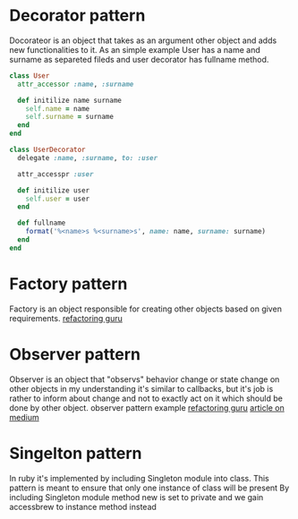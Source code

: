 # Decorator pattern
Docorateor is an object that takes as an argument other object and adds new functionalities to it.
As an simple example User has a name and surname as separeted fileds and user decorator has fullname method.
```ruby
class User
  attr_accessor :name, :surname

  def initilize name surname
    self.name = name
    self.surname = surname
  end
end

class UserDecorator
  delegate :name, :surname, to: :user

  attr_accesspr :user

  def initilize user
    self.user = user
  end

  def fullname
    format('%<name>s %<surname>s', name: name, surname: surname)
  end
end
```
# Factory pattern
Factory is an object responsible for creating other objects based on given
requirements.
[refactoring guru](https://refactoring.guru/design-patterns/factory-method/ruby/example)

# Observer pattern
Observer is an object that "observs" behavior change or state change on other objects in my understanding it's similar to callbacks, but it's job is rather to inform about change and not to exactly act on it which should be done by other object.
observer pattern example [refactoring guru](https://refactoring.guru/design-patterns/observer/ruby/example)
[article on medium](https://medium.com/@mitchocail/observer-pattern-in-ruby-e80ac3c1dac7)

# Singelton pattern
In ruby it's implemented by including Singleton module into class.
This pattern is meant to ensure that only one instance of class will be present
By including Singleton module method new is set to private and we gain accessbrew to instance method instead
